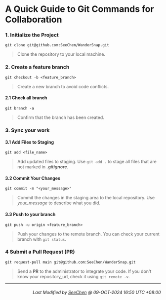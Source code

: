 # A Quick Guide to Git Commands for Collaboration

### 1. Initialize the Project
`git clone git@github.com:SeeChen/WanderSnap.git`
> Clone the repository to your local machine.

### 2. Create a feature branch
`git checkout -b <feature_branch>`
> Create a new branch to avoid code conflicts.

#### 2.1 Check all branch
`git branch -a`
> Confirm that the branch has been created.

### 3. Sync your work
#### 3.1 Add Files to Staging
`git add <file_name>`
> Add updated files to staging. Use `git add .` to stage all files that are not marked in ***.gitignore***.

#### 3.2 Commit Your Changes
`git commit -m "<your_message>"`
> Commit the changes in the staging area to the local repository. Use *your_message* to describe what you did.

#### 3.3 Push to your branch
`git push -u origin <feature_branch>`
> Push your changes to the remote branch. You can check your current branch with `git status`.

### 4 Submit a Pull Request (PR)
`git request-pull main git@github.com:SeeChen/WanderSnap.git`
> Send a **PR** to the administrator to integrate your code. If you don't know your repository_url, check it using `git remote -v`.

---
<div align="right">

###### *Last Modified by [SeeChen](https://github.com/SeeChen/) @ 09-OCT-2024 16:50 UTC +08:00*
</div>
